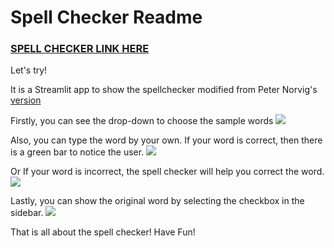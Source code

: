 # Spell Checker Readme 
### [SPELL CHECKER LINK HERE](https://111065542.streamlitapp.com/)
Let's try!

It is a Streamlit app to show the spellchecker modified from Peter Norvig's [version](https://www.google.com/search?q=spell+checker+norvig&oq=spell+checker+norvig+&aqs=chrome..69i57j35i39j0i8i30l3.5766j0j7&sourceid=chrome&ie=UTF-8)

Firstly, you can see the drop-down to choose the sample words
![](https://i.imgur.com/NVdNxXw.png)

Also, you can type the word by your own. 
If your word is correct, then there is a green bar to notice the user.
![](https://i.imgur.com/wGit6ox.png)

Or If your word is incorrect, the spell checker will help you correct the word.
![](https://i.imgur.com/CgBtZec.png)

Lastly, you can show the original word by selecting the checkbox in the sidebar.
![](https://i.imgur.com/4rADbpk.png)

That is all about the spell checker!
Have Fun!

